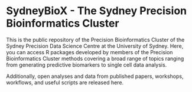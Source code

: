 # SydneyBioX - The Sydney Precision Bioinformatics Cluster

This is the public repository of the Precision Bioinformatics Cluster of the Sydney Precision Data Science Centre at the University of Sydney. Here, you can access R packages developed by members of the Precision Bioinformatics Cluster methods covering a broad range of topics ranging from generating predictive biomarkers to single cell data analysis. 

Additionally, open analyses and data from published papers, workshops, workflows, and useful scripts are released here.

